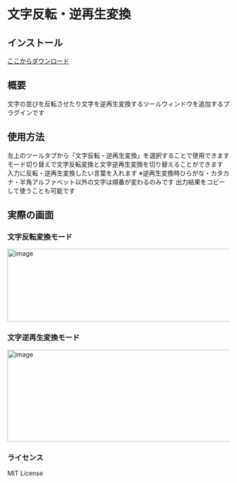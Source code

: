 # 文字反転・逆再生変換

## インストール
[ここからダウンロード](https://github.com/HAIsanGames813/CharacterInversionAndReverseConversionPlugin/releases/latest)  

## 概要
文字の並びを反転させたり文字を逆再生変換するツールウィンドウを追加するプラグインです  

## 使用方法
左上のツールタブから「文字反転・逆再生変換」を選択することで使用できます  
モード切り替えで文字反転変換と文字逆再生変換を切り替えることができます
入力に反転・逆再生変換したい言葉を入れます
※逆再生変換時ひらがな・カタカナ・半角アルファベット以外の文字は順番が変わるのみです
出力結果をコピーして使うことも可能です

## 実際の画面
### 文字反転変換モード
<img width="636" height="165" alt="image" src="https://github.com/user-attachments/assets/fe314797-32dd-43f1-8c29-f909d113de3c" />

### 文字逆再生変換モード
<img width="637" height="208" alt="image" src="https://github.com/user-attachments/assets/a8b5fd70-ee9a-4cfd-ac28-30d7c93fd18c" />

### ライセンス
MIT License
